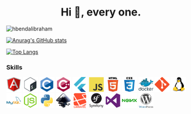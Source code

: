 <h1 align="center">Hi 👋, every one.</h1>

<img src="https://komarev.com/ghpvc/?username=hbendalibraham" alt="hbendalibraham" />

[![Anurag's GitHub stats](https://github-readme-stats.vercel.app/api?username=hbendalibraham&hide_border=true&count_private=true&show_icons=true&theme=gotham)](https://github.com/anuraghazra/github-readme-stats)

[![Top Langs](https://github-readme-stats.vercel.app/api/top-langs/?username=hbendalibraham&hide_border=true&count_private=true&show_icons=true&theme=gotham&layout=compact)](https://github.com/anuraghazra/github-readme-stats)



### Skills

<img src="https://github.com/devicons/devicon/blob/master/icons/angularjs/angularjs-original.svg" width="40" height="40"/>
<img src="https://github.com/devicons/devicon/blob/master/icons/bash/bash-original.svg" width="40" height="40"/>
<img src="https://github.com/devicons/devicon/blob/master/icons/c/c-original.svg" width="40" height="40"/>
<img src="https://github.com/devicons/devicon/blob/master/icons/cplusplus/cplusplus-original.svg" width="40" height="40"/>
<img src="https://github.com/devicons/devicon/blob/master/icons/flutter/flutter-original.svg" width="40" height="40"/>
<img src="https://github.com/devicons/devicon/blob/master/icons/javascript/javascript-original.svg" width="40" height="40"/>
<img src="https://github.com/devicons/devicon/blob/master/icons/html5/html5-original-wordmark.svg" width="40" height="40"/>
<img src="https://github.com/devicons/devicon/blob/master/icons/css3/css3-original-wordmark.svg" width="40" height="40"/>
<img src="https://github.com/devicons/devicon/blob/master/icons/docker/docker-original-wordmark.svg" width="40" height="40"/>
<img src="https://github.com/devicons/devicon/blob/master/icons/git/git-original.svg" width="40" height="40"/>
<img src="https://github.com/devicons/devicon/blob/master/icons/linux/linux-original.svg" width="40" height="40"/>
<img src="https://github.com/devicons/devicon/blob/master/icons/mysql/mysql-original-wordmark.svg" width="40" height="40"/>
<img src="https://github.com/devicons/devicon/blob/master/icons/nodejs/nodejs-plain.svg" width="40" height="40"/>
<img src="https://github.com/devicons/devicon/blob/master/icons/python/python-original.svg" width="40" height="40"/>
<img src="https://github.com/devicons/devicon/blob/master/icons/inkscape/inkscape-original.svg" width="40" height="40"/>
<img src="https://github.com/devicons/devicon/blob/master/icons/laravel/laravel-plain-wordmark.svg" width="40" height="40"/>
<img src="https://github.com/devicons/devicon/blob/master/icons/symfony/symfony-original-wordmark.svg" width="40" height="40"/>
<img src="https://github.com/devicons/devicon/blob/master/icons/visualstudio/visualstudio-plain.svg" width="40" height="40"/>
<img src="https://github.com/devicons/devicon/blob/master/icons/nginx/nginx-original.svg" width="40" height="40"/>
<img src="https://github.com/devicons/devicon/blob/master/icons/wordpress/wordpress-original.svg" width="40" height="40"/>

<!--
**hbendalibraham/hbendalibraham** is a ✨ _special_ ✨ repository because its `README.md` (this file) appears on your GitHub profile.

Here are some ideas to get you started:

- 🔭 I’m currently working on ...
- 🌱 I’m currently learning ...
- 👯 I’m looking to collaborate on ...
- 🤔 I’m looking for help with ...
- 💬 Ask me about ...
- 📫 How to reach me: ...
- 😄 Pronouns: ...
- ⚡ Fun fact: ...
-->
